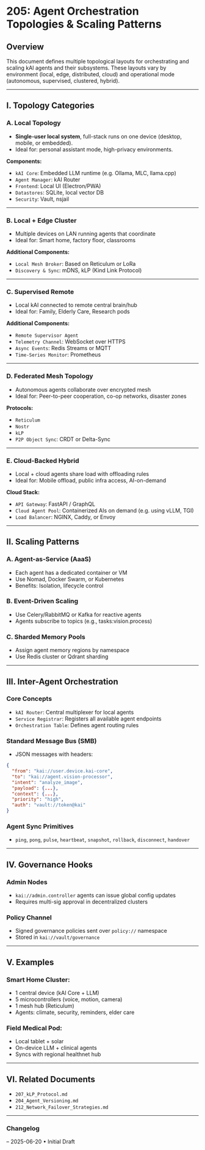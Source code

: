 # 205: Agent Orchestration Topologies & Scaling Patterns

## Overview

This document defines multiple topological layouts for orchestrating and scaling kAI agents and their subsystems. These layouts vary by environment (local, edge, distributed, cloud) and operational mode (autonomous, supervised, clustered, hybrid).

---

## I. Topology Categories

### A. Local Topology

- **Single-user local system**, full-stack runs on one device (desktop, mobile, or embedded).
- Ideal for: personal assistant mode, high-privacy environments.

**Components:**

- `kAI Core`: Embedded LLM runtime (e.g. Ollama, MLC, llama.cpp)
- `Agent Manager`: kAI Router
- `Frontend`: Local UI (Electron/PWA)
- `Datastores`: SQLite, local vector DB
- `Security`: Vault, nsjail

---

### B. Local + Edge Cluster

- Multiple devices on LAN running agents that coordinate
- Ideal for: Smart home, factory floor, classrooms

**Additional Components:**

- `Local Mesh Broker`: Based on Reticulum or LoRa
- `Discovery & Sync`: mDNS, kLP (Kind Link Protocol)

---

### C. Supervised Remote

- Local kAI connected to remote central brain/hub
- Ideal for: Family, Elderly Care, Research pods

**Additional Components:**

- `Remote Supervisor Agent`
- `Telemetry Channel`: WebSocket over HTTPS
- `Async Events`: Redis Streams or MQTT
- `Time-Series Monitor`: Prometheus

---

### D. Federated Mesh Topology

- Autonomous agents collaborate over encrypted mesh
- Ideal for: Peer-to-peer cooperation, co-op networks, disaster zones

**Protocols:**

- `Reticulum`
- `Nostr`
- `kLP`
- `P2P Object Sync`: CRDT or Delta-Sync

---

### E. Cloud-Backed Hybrid

- Local + cloud agents share load with offloading rules
- Ideal for: Mobile offload, public infra access, AI-on-demand

**Cloud Stack:**

- `API Gateway`: FastAPI / GraphQL
- `Cloud Agent Pool`: Containerized AIs on demand (e.g. using vLLM, TGI)
- `Load Balancer`: NGINX, Caddy, or Envoy

---

## II. Scaling Patterns

### A. Agent-as-Service (AaaS)

- Each agent has a dedicated container or VM
- Use Nomad, Docker Swarm, or Kubernetes
- Benefits: Isolation, lifecycle control

### B. Event-Driven Scaling

- Use Celery/RabbitMQ or Kafka for reactive agents
- Agents subscribe to topics (e.g., tasks\:vision.process)

### C. Sharded Memory Pools

- Assign agent memory regions by namespace
- Use Redis cluster or Qdrant sharding

---

## III. Inter-Agent Orchestration

### Core Concepts

- `kAI Router`: Central multiplexer for local agents
- `Service Registrar`: Registers all available agent endpoints
- `Orchestration Table`: Defines agent routing rules

### Standard Message Bus (SMB)

- JSON messages with headers:

```json
{
  "from": "kai://user.device.kai-core",
  "to": "kai://agent.vision-processor",
  "intent": "analyze_image",
  "payload": {...},
  "context": {...},
  "priority": "high",
  "auth": "vault://token@kai"
}
```

### Agent Sync Primitives

- `ping`, `pong`, `pulse`, `heartbeat`, `snapshot`, `rollback`, `disconnect`, `handover`

---

## IV. Governance Hooks

### Admin Nodes

- `kai://admin.controller` agents can issue global config updates
- Requires multi-sig approval in decentralized clusters

### Policy Channel

- Signed governance policies sent over `policy://` namespace
- Stored in `kai://vault/governance`

---

## V. Examples

### Smart Home Cluster:

- 1 central device (kAI Core + LLM)
- 5 microcontrollers (voice, motion, camera)
- 1 mesh hub (Reticulum)
- Agents: climate, security, reminders, elder care

### Field Medical Pod:

- Local tablet + solar
- On-device LLM + clinical agents
- Syncs with regional healthnet hub

---

## VI. Related Documents

- `207_kLP_Protocol.md`
- `204_Agent_Versioning.md`
- `212_Network_Failover_Strategies.md`

---

### Changelog

– 2025-06-20 • Initial Draft

